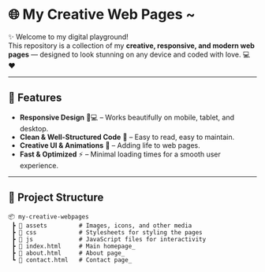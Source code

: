 # 🌐 My Creative Web Pages ~

✨ Welcome to my digital playground!  
This repository is a collection of my **creative, responsive, and modern web pages** — designed to look stunning on any device and coded with love. 💻❤️  

---

## 🚀 Features
- **Responsive Design** 📱💻 – Works beautifully on mobile, tablet, and desktop.
- **Clean & Well-Structured Code** 🧹 – Easy to read, easy to maintain.
- **Creative UI & Animations** 🎨 – Adding life to web pages. 
- **Fast & Optimized** ⚡ – Minimal loading times for a smooth user experience.

---

## 📂 Project Structure
```plaintext
📦 my-creative-webpages
 ┣ 📂 assets         # Images, icons, and other media
 ┣ 📂 css            # Stylesheets for styling the pages
 ┣ 📂 js             # JavaScript files for interactivity
 ┣ 📜 index.html     # Main homepage_
 ┣ 📜 about.html     # About page_
 ┗ 📜 contact.html   # Contact page_
